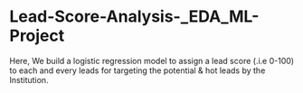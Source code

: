# Lead-Score-Analysis-_EDA_ML-Project
Here, We build a logistic regression model to assign a lead score (.i.e 0-100) to each and every leads for targeting the potential &amp; hot leads by the Institution.
